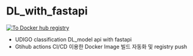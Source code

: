# DL_with_fastapi
[![To Docker hub registry](https://github.com/Jungminchae/DL_with_fastapi/actions/workflows/docker.yml/badge.svg)](https://github.com/Jungminchae/DL_with_fastapi/actions/workflows/docker.yml)

- UDIGO classification DL_model api with fastapi
- Gtihub actions CI/CD 이용한 Docker Image 빌드 자동화 및 registry push 
